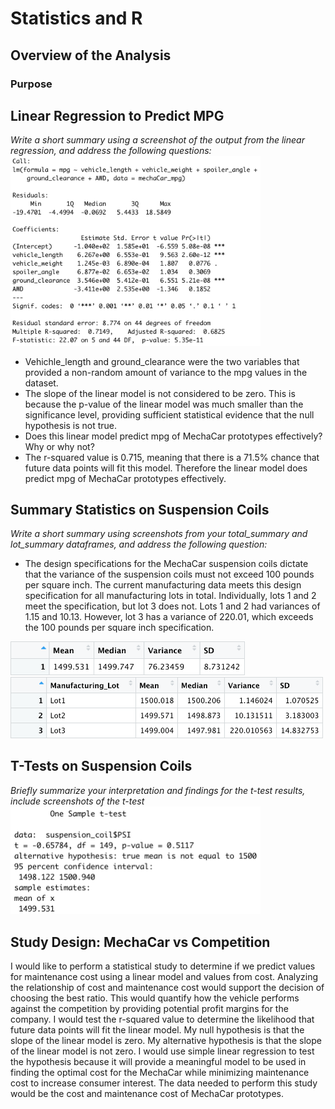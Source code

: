 # Statistics and R

## Overview of the Analysis
### Purpose


## Linear Regression to Predict MPG
*Write a short summary using a screenshot of the output from the linear regression, and address the following questions:* <br>
<kbd> <img src='https://github.com/npantfoerder/mechaCar-statistical-analysis/blob/master/Images/linear_regression.png' width=400> </kbd>
- Vehichle_length and ground_clearance were the two variables that provided a non-random amount of variance to the mpg values in the dataset.
- The slope of the linear model is not considered to be zero. This is because the p-value of the linear model was much smaller than the significance level, providing sufficient statistical evidence that the null hypothesis is not true.
- Does this linear model predict mpg of MechaCar prototypes effectively? Why or why not?
- The r-squared value is 0.715, meaning that there is a 71.5% chance that future data points will fit this model. Therefore the linear model does predict mpg of MechaCar prototypes effectively. 

## Summary Statistics on Suspension Coils
*Write a short summary using screenshots from your total_summary and lot_summary dataframes, and address the following question:* 
- The design specifications for the MechaCar suspension coils dictate that the variance of the suspension coils must not exceed 100 pounds per square inch. The current manufacturing data meets this design specification for all manufacturing lots in total. Individually, lots 1 and 2 meet the specification, but lot 3 does not. Lots 1 and 2 had variances of 1.15 and 10.13. However, lot 3 has a variance of 220.01, which exceeds the 100 pounds per square inch specification.
<img src='https://github.com/npantfoerder/mechaCar-statistical-analysis/blob/master/Images/total_summary.png' width=375> 
<br>
<img src='https://github.com/npantfoerder/mechaCar-statistical-analysis/blob/master/Images/lot_summary.png' width=500>

## T-Tests on Suspension Coils
*Briefly summarize your interpretation and findings for the t-test results, include screenshots of the t-test* <br>
<kbd> <img src='https://github.com/npantfoerder/mechaCar-statistical-analysis/blob/master/Images/t_test.png' width=400> </kbd>

## Study Design: MechaCar vs Competition
I would like to perform a statistical study to determine if we predict values for maintenance cost using a linear model and values from cost. Analyzing the relationship of cost and maintenance cost would support the decision of choosing the best ratio. This would quantify how the vehicle performs against the competition by providing potential profit margins for the company. I would test the r-squared value to determine the likelihood that future data points will fit the linear model. My null hypothesis is that the slope of the linear model is zero. My alternative hypothesis is that the slope of the linear model is not zero. I would use simple linear regression to test the hypothesis because it will provide a meaningful model to be used in finding the optimal cost for the MechaCar while minimizing maintenance cost to increase consumer interest. The data needed to perform this study would be the cost and maintenance cost of MechaCar prototypes.


